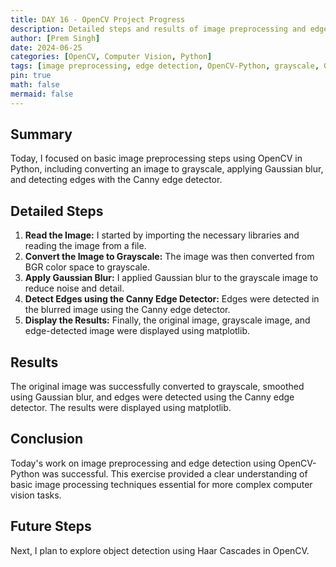 ```yaml
---
title: DAY 16 - OpenCV Project Progress
description: Detailed steps and results of image preprocessing and edge detection using OpenCV-Python.
author: [Prem Singh]
date: 2024-06-25
categories: [OpenCV, Computer Vision, Python]
tags: [image preprocessing, edge detection, OpenCV-Python, grayscale, Gaussian blur, Canny edge detector]
pin: true
math: false
mermaid: false
---
```


## Summary
Today, I focused on basic image preprocessing steps using OpenCV in Python, including converting an image to grayscale, applying Gaussian blur, and detecting edges with the Canny edge detector.

## Detailed Steps
1. **Read the Image:** I started by importing the necessary libraries and reading the image from a file.
2. **Convert the Image to Grayscale:** The image was then converted from BGR color space to grayscale.
3. **Apply Gaussian Blur:** I applied Gaussian blur to the grayscale image to reduce noise and detail.
4. **Detect Edges using the Canny Edge Detector:** Edges were detected in the blurred image using the Canny edge detector.
5. **Display the Results:** Finally, the original image, grayscale image, and edge-detected image were displayed using matplotlib.

## Results
The original image was successfully converted to grayscale, smoothed using Gaussian blur, and edges were detected using the Canny edge detector. The results were displayed using matplotlib.

## Conclusion
Today's work on image preprocessing and edge detection using OpenCV-Python was successful. This exercise provided a clear understanding of basic image processing techniques essential for more complex computer vision tasks.

## Future Steps
Next, I plan to explore object detection using Haar Cascades in OpenCV.

